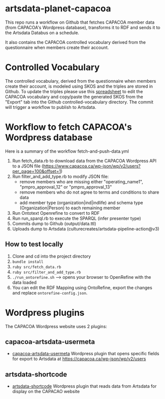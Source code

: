 # artsdata-planet-capacoa

This repo runs a workflow on Github that fetches CAPACOA member data (from CAPACOA's Wordpress database), transforms it to RDF and sends it to the Artsdata Databus on a schedule.

It also contains the CAPACOA controlled vocabulary derived from the questionnaire when members create their account. 

# Controlled Vocabulary
The controlled vocabulary, derived from the questionnaire when members create their account, is modeled using SKOS and the triples are stored in Github. To update the triples please use this [spreadsheet](https://docs.google.com/spreadsheets/d/1kzujMClBYcjWpoXJ2_fz30rrrKuGceqDE76rnjMNw_E/edit#gid=0) to edit the CAPACOA vocabulary and copy/paste the generated SKOS from the "Export" tab into the Github controlled-vocabulary directory. The commit will trigger a workflow to publish to Artsdata.

# Workflow to fetch CAPACOA's Wordpress database
Here is a summary of the workflow fetch-and-push-data.yml
1. Run fetch_data.rb to download data from the CAPACOA Wordpress API to a JSON file (https://www.capacoa.ca/wp-json/wp/v2/users?per_page=100&offset=1)
1. Run filter_and_add_type.rb to modify JSON file:
    - remove members who are missing either "operating_name1", "pmpro_approval_12" or "pmpro_approval_13"
    - remove members who do not agree to terms and conditions to share data
    - add member type (organization|ind|indlife) and schema type (Organization|Person) to each remaining member
1. Run Ontotext Openrefine to convert to RDF
1. Run run_sparql.rb to execute the SPARQL (infer presenter type)
1. Commits dump to Github (output/data.ttl)
1. Uploads dump to Artsdata (culturecreates/artsdata-pipeline-action@v3)

## How to test locally
1. Clone and cd into the project directory
1. `bundle install`
1. `ruby src/fetch_data.rb`
1. `ruby src/filter_and_add_type.rb`
1. `./run_ontorefine.sh` --> opens your browser to OpenRefine with the data loaded
1. You can edit the RDF Mapping using OntoRefine, export the changes and replace `ontorefine-config.json`.

# Wordpress plugins

The CAPACOA Wordpress website uses 2 plugins:

## capacoa-artsdata-usermeta
- [capacoa-artsdata-usermeta](https://github.com/culturecreates/capacoa-artsdata-usermeta) Wordpress plugin that opens specific fields for export to Artsdata at https://capacoa.ca/wp-json/wp/v2/users

## artsdata-shortcode
- [artsdata-shortcode](https://github.com/culturecreates/artsdata-shortcode) Wordpress plugin that reads data from Artsdata for display on the CAPACAO website 
